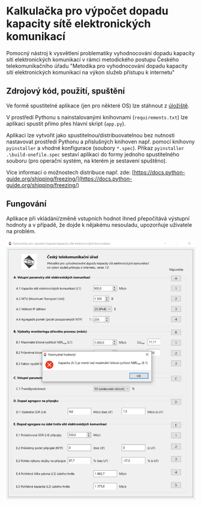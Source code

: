 # Kalkulačka pro výpočet dopadu kapacity sítě elektronických komunikací

Pomocný nástroj k vysvětlení problematiky vyhodnocování dopadu kapacity sítí elektronických komunikací v rámci metodického postupu Českého telekomunikačního úřadu "Metodika pro vyhodnocování dopadu kapacity sítí elektronických komunikací na výkon služeb přístupu k internetu"

## Zdrojový kód, použití, spuštění

Ve formě spustitelné aplikace (jen pro některé OS) lze stáhnout z [úložiště](https://ctucz-my.sharepoint.com/:f:/g/personal/chalupovan_ctu_cz/EvWL756NpfNKv2IkCe6BnN0B1wUmnhr0-cDdZH7iduXcPA).

V prostředí Pythonu s nainstalovanými knihovnami (`requirements.txt`) lze aplikaci spustit přímo přes hlavní skript (`app.py`).

Aplikaci lze vytvořit jako spustitelnou/distribuovatelnou bez nutnosti nastavovat prostředí Pythonu a příslušných knihoven např. pomocí knihovny `pyinstaller` a vhodné konfigurace (soubory `*.spec`). Příkaz `pyinstaller .\build-onefile.spec` sestaví aplikaci do formy jednoho spustitelného souboru (pro operační systém, na kterém je sestavení spuštěno).

Více informací o možnostech distribuce např. zde: [https://docs.python-guide.org/shipping/freezing/](https://docs.python-guide.org/shipping/freezing/)

## Fungování

Aplikace při vkládání/změně vstupních hodnot ihned přepočítává výstupní hodnoty a v případě, že dojde k nějakému nesouladu, upozorňuje uživatele na problém.

![alt text](doc/screenshot-warning.png "Upozornění v případě nesouladu vstupních hodnot")
